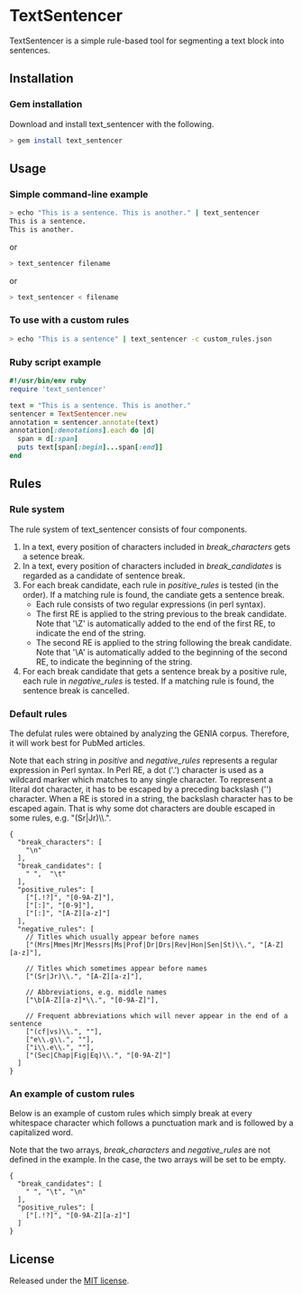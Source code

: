# TextSentencer

TextSentencer is a simple rule-based tool for segmenting a text block into sentences.

## Installation


### Gem installation

Download and install text_sentencer with the following.
```bash
> gem install text_sentencer
```

## Usage

### Simple command-line example
```bash
> echo "This is a sentence. This is another." | text_sentencer
This is a sentence.
This is another.
```
or
```bash
> text_sentencer filename
```
or
```bash
> text_sentencer < filename
```


### To use with a custom rules
```bash
> echo "This is a sentence" | text_sentencer -c custom_rules.json
```

### Ruby script example
```ruby
#!/usr/bin/env ruby
require 'text_sentencer'

text = "This is a sentence. This is another."
sentencer = TextSentencer.new
annotation = sentencer.annotate(text)
annotation[:denotations].each do |d|
  span = d[:span]
  puts text[span[:begin]...span[:end]]
end
```

## Rules

### Rule system

The rule system of text_sentencer consists of four components.

1. In a text, every position of characters included in _break_characters_ gets a setence break.
1. In a text, every position of characters included in _break_candidates_ is regarded as a candidate of sentence break.
1. For each break candidate, each rule in _positive_rules_ is tested (in the order). If a matching rule is found, the candiate gets a sentence break.
   * Each rule consists of two regular expressions (in perl syntax). 
   * The first RE is applied to the string previous to the break candidate. Note that '\Z' is automatically added to the end of the first RE, to indicate the end of the string.
   * The second RE is applied to the string following the break candidate. Note that '\A' is automatically added to the beginning of the second RE, to indicate the beginning of the string.
 1. For each break candidate that gets a sentence break by a positive rule, each rule in _negative_rules_ is tested. If a matching rule is found, the sentence break is cancelled.


### Default rules

The defulat rules were obtained by analyzing the GENIA corpus. Therefore, it will work best for PubMed articles.

Note that each string in _positive_ and _negative_rules_ represents a regular expression in Perl syntax. In Perl RE, a dot ('.') character is used as a wildcard marker which matches to any single character. To represent a literal dot character, it has to be escaped by a preceding backslash ('\') character. When a RE is stored in a string, the backslash character has to be escaped again. That is why some dot characters are double escaped in some rules, e.g. "(Sr|Jr)\\\\.".

```
{
  "break_characters": [
    "\n"
  ],
  "break_candidates": [
    " ",  "\t"
  ],
  "positive_rules": [
    ["[.!?]", "[0-9A-Z]"],
    ["[:]", "[0-9]"],
    ["[:]", "[A-Z][a-z]"]
  ],
  "negative_rules": [
    // Titles which usually appear before names
    ["(Mrs|Mmes|Mr|Messrs|Ms|Prof|Dr|Drs|Rev|Hon|Sen|St)\\.", "[A-Z][a-z]"],

    // Titles which sometimes appear before names
    ["(Sr|Jr)\\.", "[A-Z][a-z]"],
    
    // Abbreviations, e.g. middle names
    ["\b[A-Z][a-z]*\\.", "[0-9A-Z]"],
    
	// Frequent abbreviations which will never appear in the end of a sentence
    ["(cf|vs)\\.", ""],
    ["e\\.g\\.", ""],
    ["i\\.e\\.", ""],
    ["(Sec|Chap|Fig|Eq)\\.", "[0-9A-Z]"]
  ]
}
```

### An example of custom rules
Below is an example of custom rules which simply break at every whitespace character which follows a punctuation mark and is followed by a capitalized word.

Note that the two arrays, _break_characters_ and _negative_rules_ are not defined in the example. In the case, the two arrays will be set to be empty.


```
{
  "break_candidates": [
    " ", "\t", "\n"
  ],
  "positive_rules": [
    ["[.!?]", "[0-9A-Z][a-z]"]
  ]
}
```


## License

Released under the [MIT license](http://opensource.org/licenses/MIT).
